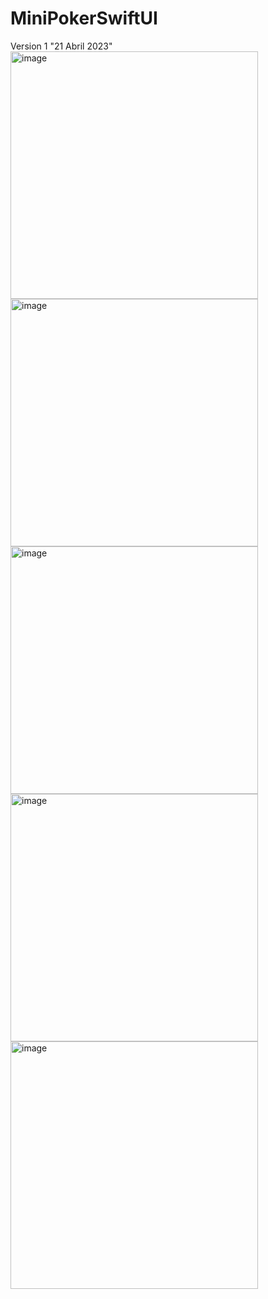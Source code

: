 # MiniPokerSwiftUI

Version 1 "21 Abril 2023"
<img width="396" alt="image" src="https://user-images.githubusercontent.com/49013250/233714327-87cb797c-ba87-44fb-b28b-1c4a76b6062b.png">
<img width="396" alt="image" src="https://user-images.githubusercontent.com/49013250/233714350-a40cef37-f9de-495d-8ac5-65ae1b39fe61.png">
<img width="396" alt="image" src="https://user-images.githubusercontent.com/49013250/233714361-4c24746d-00e6-41ea-9cec-6dcde2581e1d.png">
<img width="396" alt="image" src="https://user-images.githubusercontent.com/49013250/233714374-89c34e1c-33f3-45c9-8260-2a2d19d0a07a.png">
<img width="396" alt="image" src="https://user-images.githubusercontent.com/49013250/233714398-55d18a2a-97f4-4559-9103-acdccb14bb4b.png">
